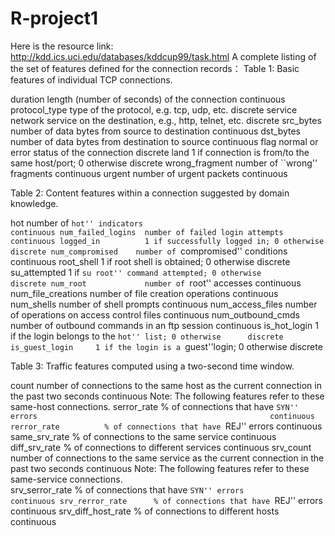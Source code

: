 # R-project1
Here is the resource link: http://kdd.ics.uci.edu/databases/kddcup99/task.html
A complete listing of the set of features defined for the connection records：
Table 1: Basic features of individual TCP connections.

duration 	        length (number of seconds) of the connection 	                continuous
protocol_type 	  type of the protocol, e.g. tcp, udp, etc. 	                  discrete
service 	        network service on the destination, e.g., http, telnet, etc.  discrete
src_bytes 	      number of data bytes from source to destination 	            continuous
dst_bytes 	      number of data bytes from destination to source 	            continuous
flag 	            normal or error status of the connection 	                    discrete 
land 	            1 if connection is from/to the same host/port; 0 otherwise 	  discrete
wrong_fragment 	  number of ``wrong'' fragments 	                              continuous
urgent 	          number of urgent packets 	                                    continuous

Table 2: Content features within a connection suggested by domain knowledge.

hot 	             number of ``hot'' indicators	                                continuous
num_failed_logins  number of failed login attempts 	                            continuous
logged_in 	       1 if successfully logged in; 0 otherwise                     discrete
num_compromised    number of ``compromised'' conditions 	                      continuous
root_shell 	       1 if root shell is obtained; 0 otherwise 	                  discrete
su_attempted       1 if ``su root'' command attempted; 0 otherwise              discrete
num_root 	         number of ``root'' accesses                                  continuous
num_file_creations number of file creation operations 	                        continuous
num_shells 	       number of shell prompts 	                                    continuous
num_access_files   number of operations on access control files 	              continuous
num_outbound_cmds  number of outbound commands in an ftp session 	              continuous
is_hot_login 	     1 if the login belongs to the ``hot'' list; 0 otherwise      discrete
is_guest_login 	   1 if the login is a ``guest''login; 0 otherwise 	            discrete

Table 3: Traffic features computed using a two-second time window.

count 	           number of connections to the same host as the current connection in the past two seconds 	  continuous
Note: The following  features refer to these same-host connections.	
serror_rate      	 % of connections that have ``SYN'' errors 	                                                  continuous
rerror_rate 	     % of connections that have ``REJ'' errors 	                                                  continuous
same_srv_rate 	   % of connections to the same service 	                                                      continuous
diff_srv_rate 	   % of connections to different services 	                                                    continuous
srv_count 	       number of connections to the same service as the current connection in the past two seconds 	continuous
Note: The following features refer to these same-service connections.	
srv_serror_rate 	 % of connections that have ``SYN'' errors 	                                                  continuous
srv_rerror_rate 	 % of connections that have ``REJ'' errors 	                                                  continuous
srv_diff_host_rate % of connections to different hosts 	                                                      continuous 
